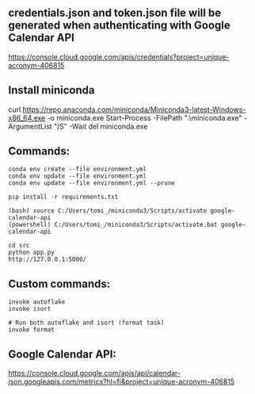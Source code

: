 ## credentials.json and token.json file will be generated when authenticating with Google Calendar API

https://console.cloud.google.com/apis/credentials?project=unique-acronym-406815

## Install miniconda

curl https://repo.anaconda.com/miniconda/Miniconda3-latest-Windows-x86_64.exe -o miniconda.exe
Start-Process -FilePath ".\miniconda.exe" -ArgumentList "/S" -Wait
del miniconda.exe

## Commands:

```
conda env create --file environment.yml
conda env update --file environment.yml
conda env update --file environment.yml --prune

pip install -r requirements.txt

(bash) source C:/Users/tomi_/miniconda3/Scripts/activate google-calendar-api
(powershell) C:/Users/tomi_/miniconda3/Scripts/activate.bat google-calendar-api

cd src
python app.py
http://127.0.0.1:5000/
```

## Custom commands:

```
invoke autoflake
invoke isort

# Run both autoflake and isort (format task)
invoke format
```

## Google Calendar API:

https://console.cloud.google.com/apis/api/calendar-json.googleapis.com/metrics?hl=fi&project=unique-acronym-406815

